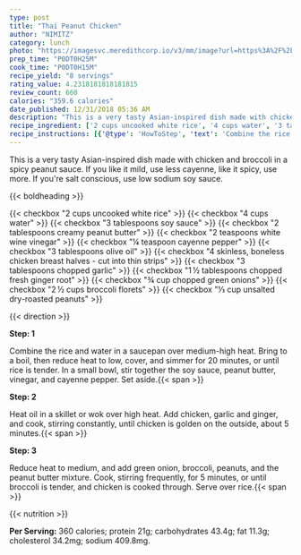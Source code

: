 ```yaml
---
type: post
title: "Thai Peanut Chicken"
author: "NIMITZ"
category: lunch
photo: "https://imagesvc.meredithcorp.io/v3/mm/image?url=https%3A%2F%2Fimages.media-allrecipes.com%2Fuserphotos%2F3314.jpg"
prep_time: "P0DT0H25M"
cook_time: "P0DT0H15M"
recipe_yield: "8 servings"
rating_value: 4.2318181818181815
review_count: 660
calories: "359.6 calories"
date_published: 12/31/2018 05:36 AM
description: "This is a very tasty Asian-inspired dish made with chicken and broccoli in a spicy peanut sauce. If you like it mild, use less cayenne, like it spicy, use more. If you're salt conscious, use low sodium soy sauce."
recipe_ingredient: ['2 cups uncooked white rice', '4 cups water', '3 tablespoons soy sauce', '2 tablespoons creamy peanut butter', '2 teaspoons white wine vinegar', '¼ teaspoon cayenne pepper', '3 tablespoons olive oil', '4 skinless, boneless chicken breast halves - cut into thin strips', '3 tablespoons chopped garlic', '1\u2009½ tablespoons chopped fresh ginger root', '¾ cup chopped green onions', '2\u2009½ cups broccoli florets', '⅓ cup unsalted dry-roasted peanuts']
recipe_instructions: [{'@type': 'HowToStep', 'text': 'Combine the rice and water in a saucepan over medium-high heat. Bring to a boil, then reduce heat to low, cover, and simmer for 20 minutes, or until rice is tender. In a small bowl, stir together the soy sauce, peanut butter, vinegar, and cayenne pepper. Set aside.\n'}, {'@type': 'HowToStep', 'text': 'Heat oil in a skillet or wok over high heat. Add chicken, garlic and ginger, and cook, stirring constantly, until chicken is golden on the outside, about 5 minutes.\n'}, {'@type': 'HowToStep', 'text': 'Reduce heat to medium, and add green onion, broccoli, peanuts, and the peanut butter mixture. Cook, stirring frequently, for 5 minutes, or until broccoli is tender, and chicken is cooked through. Serve over rice.\n'}]
---
```


This is a very tasty Asian-inspired dish made with chicken and broccoli in a spicy peanut sauce. If you like it mild, use less cayenne, like it spicy, use more. If you're salt conscious, use low sodium soy sauce. 

{{< boldheading >}}

{{< checkbox "2 cups uncooked white rice" >}}
{{< checkbox "4 cups water" >}}
{{< checkbox "3 tablespoons soy sauce" >}}
{{< checkbox "2 tablespoons creamy peanut butter" >}}
{{< checkbox "2 teaspoons white wine vinegar" >}}
{{< checkbox "¼ teaspoon cayenne pepper" >}}
{{< checkbox "3 tablespoons olive oil" >}}
{{< checkbox "4  skinless, boneless chicken breast halves - cut into thin strips" >}}
{{< checkbox "3 tablespoons chopped garlic" >}}
{{< checkbox "1 ½ tablespoons chopped fresh ginger root" >}}
{{< checkbox "¾ cup chopped green onions" >}}
{{< checkbox "2 ½ cups broccoli florets" >}}
{{< checkbox "⅓ cup unsalted dry-roasted peanuts" >}}


{{< direction >}}

**Step: 1**

Combine the rice and water in a saucepan over medium-high heat. Bring to a boil, then reduce heat to low, cover, and simmer for 20 minutes, or until rice is tender. In a small bowl, stir together the soy sauce, peanut butter, vinegar, and cayenne pepper. Set aside.{{< span >}}

**Step: 2**

Heat oil in a skillet or wok over high heat. Add chicken, garlic and ginger, and cook, stirring constantly, until chicken is golden on the outside, about 5 minutes.{{< span >}}

**Step: 3**

Reduce heat to medium, and add green onion, broccoli, peanuts, and the peanut butter mixture. Cook, stirring frequently, for 5 minutes, or until broccoli is tender, and chicken is cooked through. Serve over rice.{{< span >}}

{{< nutrition >}}

**Per Serving:** 360 calories; protein 21g; carbohydrates 43.4g; fat 11.3g; cholesterol 34.2mg; sodium 409.8mg.